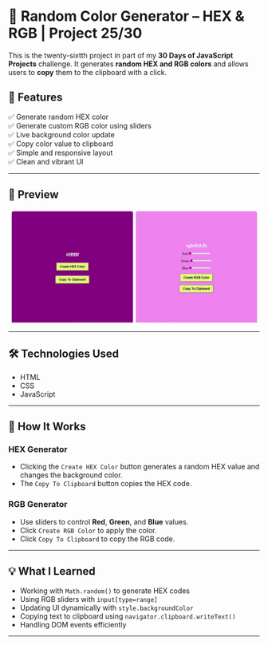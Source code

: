 # 🎨 Random Color Generator – HEX & RGB | Project 25/30

This is the twenty-sixtth project in part of my **30 Days of JavaScript Projects** challenge. It generates **random HEX and RGB colors** and allows users to **copy** them to the clipboard with a click.

## 📌 Features

✅ Generate random HEX color  
✅ Generate custom RGB color using sliders  
✅ Live background color update  
✅ Copy color value to clipboard  
✅ Simple and responsive layout  
✅ Clean and vibrant UI

---

## 📸 Preview

![Random Color Generator Preview](./assets/ss.jpg)

---

## 🛠️ Technologies Used

- HTML
- CSS
- JavaScript

---

## 🚀 How It Works

### HEX Generator

- Clicking the `Create HEX Color` button generates a random HEX value and changes the background color.
- The `Copy To Clipboard` button copies the HEX code.

### RGB Generator

- Use sliders to control **Red**, **Green**, and **Blue** values.
- Click `Create RGB Color` to apply the color.
- Click `Copy To Clipboard` to copy the RGB code.

---

## 💡 What I Learned

- Working with `Math.random()` to generate HEX codes
- Using RGB sliders with `input[type=range]`
- Updating UI dynamically with `style.backgroundColor`
- Copying text to clipboard using `navigator.clipboard.writeText()`
- Handling DOM events efficiently

---
